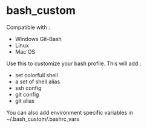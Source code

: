 # bash_custom

Compatible with :
- Windows Git-Bash
- Linux
- Mac OS

Use this to customize your bash profile. This will add :

- set colorfull shell
- a set of shell alias
- ssh config
- git config
- git alias

You can also add environment specific variables in ~/.bash_custom/.bashrc_vars
